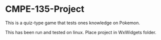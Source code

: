 # CMPE-135-Project

This is a quiz-type game that tests ones knowledge on Pokemon.

This has been run and tested on linux.
Place project in WxWidgets folder.